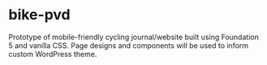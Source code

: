# bike-pvd
Prototype of mobile-friendly cycling journal/website built using Foundation 5 and vanilla CSS. Page designs and components will be used to inform custom WordPress theme.

